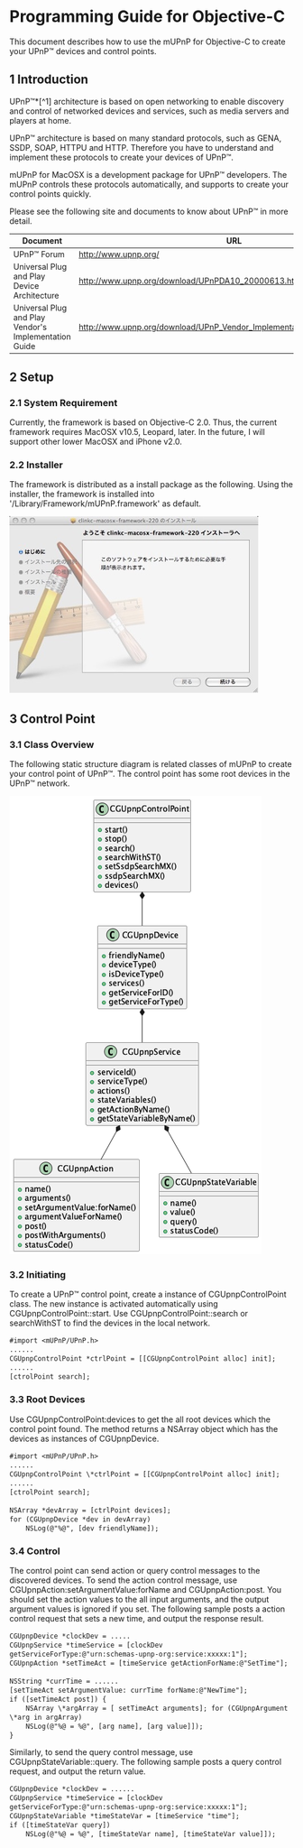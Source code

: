 # Programming Guide for Objective-C

This document describes how to use the mUPnP for Objective-C to create your UPnP™ devices and control points.

## 1 Introduction

UPnP™\*[^1] architecture is based on open networking to enable discovery and control of networked devices and services, such as media servers and players at home.

UPnP™ architecture is based on many standard protocols, such as GENA, SSDP, SOAP, HTTPU and HTTP. Therefore you have to understand and implement these protocols to create your devices of UPnP™.

mUPnP for MacOSX is a development package for UPnP™ developers. The mUPnP controls these protocols automatically, and supports to create your control points quickly.

Please see the following site and documents to know about UPnP™ in more detail.

| Document                                               | URL                                                                       |
|----------------------------------------------------------|---------------------------------------------------------------------------|
| UPnP™ Forum                                            | http://www.upnp.org/                                                      |
| Universal Plug and Play Device Architecture            | http://www.upnp.org/download/UPnPDA10_20000613.htm                        |
| Universal Plug and Play Vendor\'s Implementation Guide | http://www.upnp.org/download/UPnP_Vendor_Implementation_Guide_Jan2001.htm |

## 2 Setup

### 2.1 System Requirement

Currently, the framework is based on Objective-C 2.0. Thus, the current framework requires MacOSX v10.5, Leopard, later. In the future, I will support other lower MacOSX and iPhone v2.0.

### 2.2 Installer

The framework is distributed as a install package as the following. Using the installer, the framework is installed into \'/Library/Framework/mUPnP.framework\' as default.

![](img/mupnpc-objc-macosx-installer.jpg)

## 3 Control Point

### 3.1 Class Overview

The following static structure diagram is related classes of mUPnP to create your control point of UPnP™. The control point has some root devices in the UPnP™ network.

![](img/mupnp-objc-ctrlpoint-class-overview.png)

### 3.2 Initiating

To create a UPnP™ control point, create a instance of CGUpnpControlPoint class. The new instance is activated automatically using CGUpnpControlPoint::start. Use CGUpnpControlPoint::search or searchWithST to find the devices in the local network.

```
#import <mUPnP/UPnP.h>
......
CGUpnpControlPoint *ctrlPoint = [[CGUpnpControlPoint alloc] init];
......
[ctrolPoint search];
```

### 3.3 Root Devices

Use CGUpnpControlPoint:devices to get the all root devices which the control point found. The method returns a NSArray object which has the devices as instances of CGUpnpDevice.

```
#import <mUPnP/UPnP.h>
......
CGUpnpControlPoint \*ctrlPoint = [[CGUpnpControlPoint alloc] init];
......
[ctrolPoint search];

NSArray *devArray = [ctrlPoint devices];
for (CGUpnpDevice *dev in devArray)
    NSLog(@"%@", [dev friendlyName]);
```

### 3.4 Control

The control point can send action or query control messages to the discovered devices. To send the action control message, use CGUpnpAction:setArgumentValue:forName and CGUpnpAction:post. You should set the action values to the all input arguments, and the output argument values is ignored if you set. The following sample posts a action control request that sets a new time, and output the response result.

```
CGUpnpDevice *clockDev = .....
CGUpnpService *timeService = [clockDev getServiceForType:@"urn:schemas-upnp-org:service:xxxxx:1"];
CGUpnpAction *setTimeAct = [timeService getActionForName:@"SetTime"];

NSString *currTime = ......
[setTimeAct setArgumentValue: currTime forName:@"NewTime"];
if ([setTimeAct post]) {
    NSArray \*argArray = [ setTimeAct arguments]; for (CGUpnpArgument \*arg in argArray)
    NSLog(@"%@ = %@", [arg name], [arg value]]);
}
```

Similarly, to send the query control message, use CGUpnpStateVariable::query. The following sample posts a query control request, and output the return value.

```
CGUpnpDevice *clockDev = ......
CGUpnpService *timeService = [clockDev getServiceForType:@"urn:schemas-upnp-org:service:xxxxx:1"];
CGUpnpStateVariable *timeStateVar = [timeService "time"]; 
if ([timeStateVar query])
    NSLog(@"%@ = %@", [timeStateVar name], [timeStateVar value]]);
```
